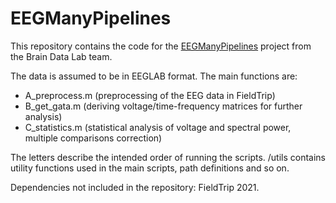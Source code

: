 # EEGManyPipelines

This repository contains the code for the [EEGManyPipelines](https://www.eegmanypipelines.org/) project from the Brain Data Lab team.

The data is assumed to be in EEGLAB format. The main functions are: 

- A_preprocess.m (preprocessing of the EEG data in FieldTrip)
- B_get_gata.m (deriving voltage/time-frequency matrices for further analysis) 
- C_statistics.m (statistical analysis of voltage and spectral power, multiple comparisons correction)

The letters describe the intended order of running the scripts. /utils contains utility functions used in the main scripts, path definitions and so on. 

Dependencies not included in the repository: FieldTrip 2021.
